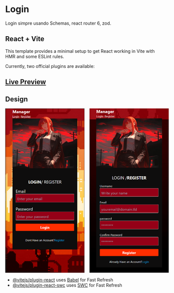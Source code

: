 # Login

Login simpre usando Schemas, react router 6, zod.

## React + Vite

This template provides a minimal setup to get React working in Vite with HMR and some ESLint rules.

Currently, two official plugins are available:

## [Live Preview](https://tylordev.github.io/eZLog/)

## Design

<div style="display: flex; gap: 1rem">
    <img src="1.png" style="width: 50%;" alt="Primera imagen">
    <img src="image.png" style="width: 50%;" alt="Segunda imagen">
</div>

- [@vitejs/plugin-react](https://github.com/vitejs/vite-plugin-react/blob/main/packages/plugin-react/README.md) uses [Babel](https://babeljs.io/) for Fast Refresh
- [@vitejs/plugin-react-swc](https://github.com/vitejs/vite-plugin-react-swc) uses [SWC](https://swc.rs/) for Fast Refresh
